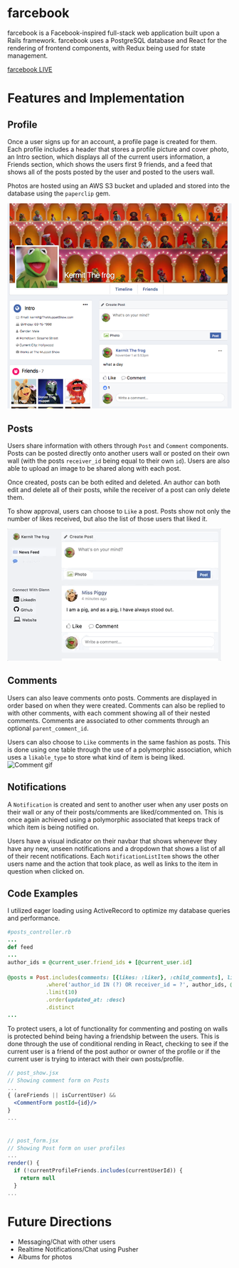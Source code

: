 # farcebook
farcebook is a Facebook-inspired full-stack web application built upon a Rails framework. farcebook uses a PostgreSQL database and React for the rendering of frontend components, with Redux being used for state management.

[farcebook LIVE](http://www.farcebook.online/)
# Features and Implementation

## Profile
Once a user signs up for an account, a profile page is created for them. Each profile includes a header that stores a profile picture and cover photo, an Intro section, which displays all of the current users information, a Friends section, which shows the users first 9 friends, and a feed that shows all of the posts posted by the user and posted to the users wall.

Photos are hosted using an AWS S3 bucket and upladed and stored into the database using the `paperclip` gem.

![Profile pic](docs/profile.png)
## Posts
Users share information with others through `Post` and `Comment` components. Posts can be posted directly onto another users wall or posted on their own wall (with the posts `receiver_id` being equal to their own `id`). Users are also able to upload an image to be shared along with each post.

Once created, posts can be both edited and deleted. An author can both edit and delete all of their posts, while the receiver of a post can only delete them.

To show approval, users can choose to `Like` a post. Posts show not only the number of likes received, but also the list of those users that liked it.

![Post gif](docs/post.gif)
## Comments
Users can also leave comments onto posts. Comments are displayed in order based on when they were created. Comments can also be replied to with other comments, with each comment showing all of their nested comments. Comments are associated to other comments through an optional `parent_comment_id`.

Users can also choose to `Like` comments in the same fashion as posts. This is done using one table through the use of a polymorphic association, which uses a `likable_type` to store what kind of item is being liked.
![Comment gif](docs/comment.gif)
## Notifications
A `Notification` is created and sent to another user when any user posts on their wall or any of their posts/comments are liked/commented on. This is once again achieved using a polymorphic associated that keeps track of which item is being notified on.

Users have a visual indicator on their navbar that shows whenever they have any new, unseen notifications and a dropdown that shows a list of all of their recent notifications. Each `NotificationListItem` shows the other users name and the action that took place, as well as links to the item in question when clicked on.
## Code Examples
I utilized eager loading using ActiveRecord to optimize my database queries and performance.
```ruby
#posts_controller.rb
...
def feed
...
author_ids = @current_user.friend_ids + [@current_user.id]

@posts = Post.includes(comments: [{likes: :liker}, :child_comments], likes: :liker)
            .where('author_id IN (?) OR receiver_id = ?', author_ids, @current_user.id)
            .limit(10)
            .order(updated_at: :desc)
            .distinct
...
```

To protect users, a lot of functionality for commenting and posting on walls is protected behind being having a friendship between the users. This is done through the use of conditional rending in React, checking to see if the current user is a friend of the post author or owner of the profile or if the current user is trying to interact with their own posts/profile.

```jsx
// post_show.jsx
// Showing comment form on Posts
...
{ (areFriends || isCurrentUser) &&
  <CommentForm postId={id}/>
}
...


// post_form.jsx
// Showing Post form on user profiles
...
render() {
  if (!currentProfileFriends.includes(currentUserId)) {
    return null
  }
...
```
# Future Directions
- Messaging/Chat with other users
- Realtime Notifications/Chat using Pusher
- Albums for photos
